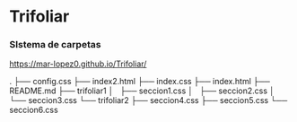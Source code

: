 # Trifoliar
### SIstema de carpetas
https://mar-lopez0.github.io/Trifoliar/

.
├── config.css
├── index2.html
├── index.css
├── index.html
├── README.md
├── trifoliar1
│   ├── seccion1.css
│   ├── seccion2.css
│   └── seccion3.css
└── trifoliar2
    ├── seccion4.css
    ├── seccion5.css
    └── seccion6.css
